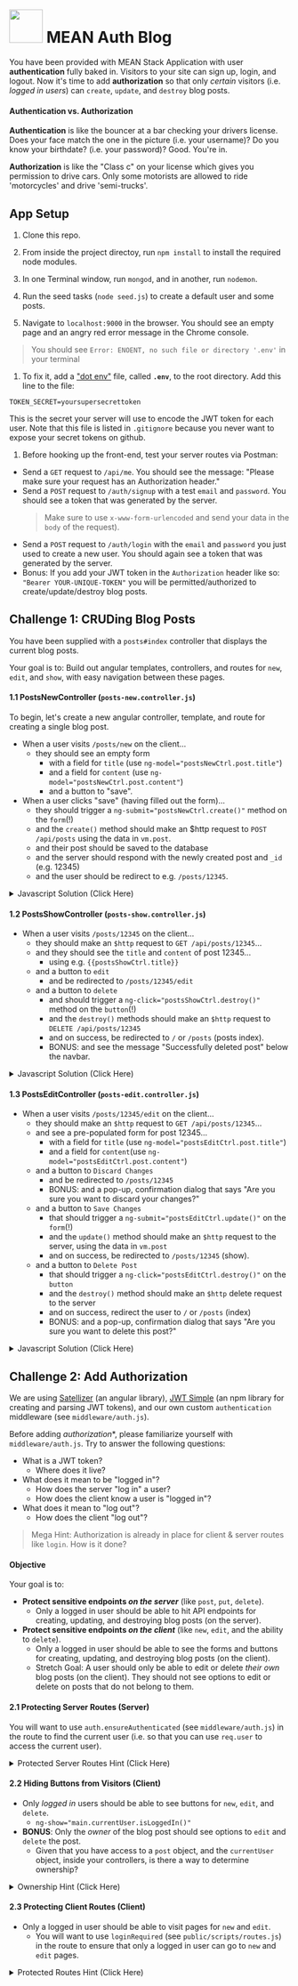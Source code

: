 # <img src="https://cloud.githubusercontent.com/assets/7833470/10899314/63829980-8188-11e5-8cdd-4ded5bcb6e36.png" height="60"> MEAN Auth Blog

You have been provided with MEAN Stack Application with user **authentication** fully baked in. Visitors to your site can sign up, login, and logout. Now it's time to add **authorization** so that only _certain_ visitors (i.e. _logged in users_) can `create`, `update`, and `destroy` blog posts.

#### Authentication vs. Authorization
**Authentication** is like the bouncer at a bar checking your drivers license. Does your face match the one in the picture (i.e. your username)? Do you know your birthdate? (i.e. your password)? Good. You're in.

**Authorization** is like the "Class c" on your license which gives you permission to drive cars. Only some motorists are allowed to ride 'motorcycles' and drive 'semi-trucks'.

## App Setup

1. Clone this repo.

1. From inside the project directoy, run `npm install` to install the required node modules.

1. In one Terminal window, run `mongod`, and in another, run `nodemon`.

1. Run the seed tasks (`node seed.js`) to create a default user and some posts.

1. Navigate to `localhost:9000` in the browser. You should see an empty page and an angry red error message in the Chrome console.

  > You should see `Error: ENOENT, no such file or directory '.env'` in your terminal

1. To fix it, add a ["dot env"](https://github.com/SF-WDI-LABS/mean-auth-seed) file, called **`.env`**, to the root directory. Add this line to the file:

  ```
  TOKEN_SECRET=yoursupersecrettoken
  ```

  This is the secret your server will use to encode the JWT token for each user. Note that this file is listed in `.gitignore` because you never want to expose your secret tokens on github.

1. Before hooking up the front-end, test your server routes via Postman:
  * Send a `GET` request to `/api/me`. You should see the message: "Please make sure your request has an Authorization header."
  * Send a `POST` request to `/auth/signup` with a test `email` and `password`. You should see a token that was generated by the server.
    > Make sure to use `x-www-form-urlencoded` and send your data in the `body` of the request).
  * Send a `POST` request to `/auth/login` with the `email` and `password` you just used to create a new user. You should again see a token that was generated by the server.
  * Bonus: If you add your JWT token in the `Authorization` header like so: `"Bearer YOUR-UNIQUE-TOKEN"` you will be permitted/authorized to create/update/destroy blog posts.

## Challenge 1: CRUDing Blog Posts

You have been supplied with a `posts#index` controller that displays the current blog posts.

Your goal is to: Build out angular templates, controllers, and routes for `new`, `edit`, and `show`, with easy navigation between these pages.

#### 1.1 PostsNewController (`posts-new.controller.js`)
To begin, let's create a new angular controller, template, and route for creating a single blog post. 
  * When a user visits `/posts/new` on the client...
    * they should see an empty form
      * with a field for `title` (use `ng-model="postsNewCtrl.post.title"`)
      * and a field for `content` (use `ng-model="postsNewCtrl.post.content"`)
      * and a button to "save".
  * When a user clicks "save" (having filled out the form)...
    * they should trigger a `ng-submit="postsNewCtrl.create()"` method on the `form`(!)
    * and the `create()` method should make an $http request to `POST /api/posts` using the data in `vm.post`.
    * and their post should be saved to the database
    * and the server should respond with the newly created post and `_id` (e.g. 12345)
    * and the user should be redirect to e.g. `/posts/12345`.

<details>
<summary>Javascript Solution (Click Here)</summary>
```js
PostsNewController.$inject = ["$location", "$http"]; // minification protection
function PostsNewController ($location, $http) {
  var vm = this;
  vm.create = create;
  vm.post = {}; // form data

  ////

  function create() {
    $http
      .post('/api/posts', vm.post)
      .then(onCreateSuccess, onCreateError);

    function onCreateSuccess(response){
      $location.path('/posts/' + response.data._id)
    }

    function onCreateError(response){
      console.error("Failed to create post", response);
    }
  };
}

```
</details>

<details>
<summary>HTML Solution (Click Here)</summary>
```html
<form ng-submit="postsNewCtrl.create()">
  <div class="form-group">
    <input type="text" class="form-control" placeholder="Title" ng-model="postsNewCtrl.post.title">
  </div>
  <div class="form-group">
    <textarea class="form-control" placeholder="Content" ng-model="postsNewCtrl.post.content"></textarea>
  </div>
  <input type="submit" value="Create Post" class="btn btn-block btn-info">
</form>

```
</details>

#### 1.2 PostsShowController (`posts-show.controller.js`)
  * When a user visits `/posts/12345` on the client...
    * they should make an `$http` request to `GET /api/posts/12345`...
    * and they should see the `title` and `content` of post 12345...
        - using e.g. `{{postsShowCtrl.title}}`
    * and a button to `edit`
      * and be redirected to `/posts/12345/edit` 
    * and a button to `delete`
      * and should trigger a `ng-click="postsShowCtrl.destroy()"` method on the `button`(!)
      * and the `destroy()` methods should make an `$http` request to `DELETE /api/posts/12345`
      * and on success, be redirected to `/` or `/posts` (posts index).
      * BONUS: and see the message "Successfully deleted post" below the navbar.

<details>
<summary>Javascript Solution (Click Here)</summary>
```js
PostsShowController.$inject = ["$location", "$http", "$routeParams"]; // minification protection
function PostsShowController ($location, $http, $routeParams) {
  var vm = this;
  vm.post = {};

  var id = $routeParams.id;
  get(); // fetch one post (show)

  ////

  function get() {
    $http
      .get('/api/posts/' + id)
      .then(onGetSuccess, onGetError);

    function onGetSuccess(response){
      vm.post = response.data;
    }

    function onGetError(response){
      console.error("Failed to get post", response);
      $location.path("/");
    }
  };
}

```
</details>

<details>
<summary>HTML Solution (Click Here)</summary>
```html
<h2>{{postsShowCtrl.post.title}}</h2>
<p>{{postsShowCtrl.post.content}}</p>
<a class="btn btn-primary" ng-href="/posts/{{postsShowCtrl.post._id}}/edit">Edit Post</a>
```
</details>

#### 1.3 PostsEditController (`posts-edit.controller.js`)
  * When a user visits `/posts/12345/edit` on the client...
    * they should make an `$http` request to `GET /api/posts/12345`...
    * and see a pre-populated form for post 12345...
      * with a field for `title` (use `ng-model="postsEditCtrl.post.title"`)
      * and a field for `content`(use `ng-model="postsEditCtrl.post.content"`)
    * and a button to `Discard Changes`
      * and be redirected to `/posts/12345`
      * BONUS: and a pop-up, confirmation dialog that says "Are you sure you want to discard your changes?"
    * and a button to `Save Changes`
      * that should trigger a `ng-submit="postsEditCtrl.update()"` on the `form`(!)
      * and the `update()` method should make an `$http` request to the server, using the data in `vm.post`
      * and on success, be redirected to `/posts/12345` (show).
    * and a button to `Delete Post`
      * that should trigger a `ng-click="postsEditCtrl.destroy()"` on the `button`
      * and the `destroy()` method should make an `$http` delete request to the server
      * and on success, redirect the user to `/` or `/posts` (index)
      * BONUS: and a pop-up, confirmation dialog that says "Are you sure you want to delete this post?"

<details>
<summary>Javascript Solution (Click Here)</summary>
```js
PostsEditController.$inject = ["$location", "$http", "$routeParams"]; // minification protection
function PostsEditController ($location, $http, $routeParams) {
  var vm = this;
  vm.update = update;
  vm.destroy = destroy;
  vm.post = {}; // form data

  var id = $routeParams.id;
  get(); // fetch one post (show)

  ////

  function update() {
    $http
      .put('/api/posts/' + id, vm.post)
      .then(onUpdateSuccess, onUpdateError);

    function onUpdateSuccess(response){
      $location.path("/posts/" + id);
    }

    function onUpdateError(response){
      console.error("Failed to update post", response);
    }
  }

  function destroy() {
    $http
      .delete('/api/posts/' + id)
      .then(onDeleteSuccess, onDeleteError);

    function onDeleteSuccess(response){
      $location.path("/");
    }

    function onDeleteError(response){
      console.error("Failed to delete post", response);
    }
  }

  function get() {
    $http
      .get('/api/posts/' + id)
      .then(onGetSuccess, onGetError);

    function onGetSuccess(response){
      vm.post = response.data;
    }

    function onGetError(response){
      console.error("Failed to get post", response);
      $location.path("/");
    }
  };
}

```
</details>

<details>
<summary>HTML Solution (Click Here)</summary>
```html
<div class="pull-right col-xl-4">
  <a class="btn btn-warning col-xl-2" ng-href="/">Discard Changes</a>
  <a class="btn btn-danger col-xl-2" ng-click="postsEditCtrl.destroy()">Delete Post</a>
  <hr>
</div>
<form ng-submit="postsEditCtrl.update()">
  <div class="form-group">
    <input type="text" class="form-control" placeholder="Title" ng-model="postsEditCtrl.post.title">
  </div>
  <div class="form-group">
    <textarea class="form-control" placeholder="Content" ng-model="postsEditCtrl.post.content"></textarea>
  </div>
  <input type="submit" value="Update Post" class="btn btn-block btn-info">
</form>
```
</details>

## Challenge 2: Add Authorization

We are using [Satellizer](https://github.com/sahat/satellizer#authloginuser-options) (an angular library), [JWT Simple](https://www.npmjs.com/package/jwt-simple) (an npm library for creating and parsing JWT tokens), and our own custom `authentication` middleware (see `middleware/auth.js`).

Before adding *authorization**, please familiarize yourself with `middleware/auth.js`. Try to answer the following questions:
  * What is a JWT token?
    - Where does it live?
  * What does it mean to be "logged in"?
    - How does the server "log in" a user?
    - How does the client know a user is "logged in"?
  * What does it mean to "log out"?
    - How does the client "log out"?

> Mega Hint: Authorization is already in place for client & server routes like `login`. How is it done?

#### Objective
Your goal is to:
  * **Protect sensitive endpoints _on the server_** (like `post`, `put`, `delete`).
    - Only a logged in user should be able to hit API endpoints for creating, updating, and destroying blog posts (on the server).
  * **Protect sensitive endpoints _on the client_** (like `new`, `edit`, and the ability to `delete`).
      - Only a logged in user should be able to see the forms and buttons for creating, updating, and destroying blog posts (on the client).
      - Stretch Goal: A user should only be able to edit or delete _their own_ blog posts (on the client). They should not see options to edit or delete on posts that do not belong to them.

#### 2.1 Protecting Server Routes (Server)
You will want to use `auth.ensureAuthenticated` (see `middleware/auth.js`) in the route to find the current user (i.e. so that you can use `req.user` to access the current user).

<details>
<summary>Protected Server Routes Hint (Click Here)</summary>
```js
// server.js
app.post('/api/posts', auth.ensureAuthenticated, postsCtrl.create);
```
</details>

#### 2.2 Hiding Buttons from Visitors (Client)
* Only _logged in_ users should be able to see buttons for `new`, `edit`, and `delete`.
  - `ng-show="main.currentUser.isLoggedIn()"`
* **BONUS**: Only the _owner_ of the blog post should see options to `edit` and `delete` the post.
  - Given that you have access to a `post` object, and the `currentUser` object, inside your controllers, is there a way to determine ownership?

<details>
<summary>Ownership Hint (Click Here)</summary>
```js
someCtrl.post.user._id === main.currentUser.user_id; // watch out for undefined!
```
</details>

#### 2.3 Protecting Client Routes (Client)
* Only a logged in user should be able to visit pages for `new` and `edit`.
  - You will want to use `loginRequired` (see `public/scripts/routes.js`) in the route to ensure that only a logged in user can go to `new` and `edit` pages.

<details>
<summary>Protected Routes Hint (Click Here)</summary>
```js
// public/scripts/routes.js

.when('/posts/new', {
  templateUrl: 'templates/posts/new.html',
  controller: 'PostsNewController',
  controllerAs: 'postsNewCtrl',
  resolve: {
    loginRequired: loginRequired // this is the important part
  }
})
```
</details>


## Bonuses
1. Refactor to use a PostService (or a `Post` resource using `ngResource`), and inject your service into each of your post controllers.

1. Validate blog-posts! Ensure a user can't submit an empty title or content. (Use both backend AND frontend validations).

1. On the user profile page, the "Joined" date isn't formatted very nicely. Use Angular's built-in <a href="https://docs.angularjs.org/api/ng/filter/date" target="_blank">date filter</a> to display the date in this format: `January 25, 2016`.
